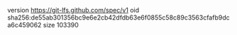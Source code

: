 version https://git-lfs.github.com/spec/v1
oid sha256:de55ab301356bc9e6e2cb42dfdb63e6f0855c58c89c3563cfafb9dca6c459062
size 103390
